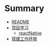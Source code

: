 # Summary

* [README](README.md)
* [项目学习](project.md)
  * [reactNative](project/reactnative.md)
* [搭建工作环境](environment.md)

